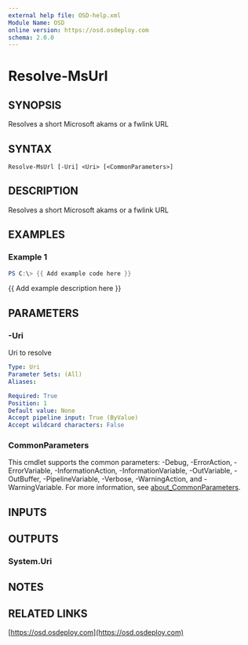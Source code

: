 ```yaml
---
external help file: OSD-help.xml
Module Name: OSD
online version: https://osd.osdeploy.com
schema: 2.0.0
---
```


# Resolve-MsUrl

## SYNOPSIS
Resolves a short Microsoft akams or a fwlink URL

## SYNTAX

```
Resolve-MsUrl [-Uri] <Uri> [<CommonParameters>]
```

## DESCRIPTION
Resolves a short Microsoft akams or a fwlink URL

## EXAMPLES

### Example 1
```powershell
PS C:\> {{ Add example code here }}
```

{{ Add example description here }}

## PARAMETERS

### -Uri
Uri to resolve

```yaml
Type: Uri
Parameter Sets: (All)
Aliases:

Required: True
Position: 1
Default value: None
Accept pipeline input: True (ByValue)
Accept wildcard characters: False
```

### CommonParameters
This cmdlet supports the common parameters: -Debug, -ErrorAction, -ErrorVariable, -InformationAction, -InformationVariable, -OutVariable, -OutBuffer, -PipelineVariable, -Verbose, -WarningAction, and -WarningVariable. For more information, see [about_CommonParameters](http://go.microsoft.com/fwlink/?LinkID=113216).

## INPUTS

## OUTPUTS

### System.Uri
## NOTES

## RELATED LINKS

[https://osd.osdeploy.com](https://osd.osdeploy.com)

